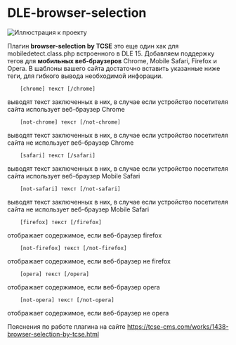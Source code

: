 # DLE-browser-selection

![Иллюстрация к проекту](https://tcse-cms.com/uploads/posts/2022-10/1666258808_browser-selection_02_20221020121237565.jpg)

Плагин **browser-selection by TCSE** это еще один хак для mobiledetect.class.php встроенного в DLE 15. 
Добавляем поддержку тегов для **мобильных веб-браузеров** Chrome, Mobile Safari, Firefox и Opera.
В шаблоны вашего сайта достаточно вставить указанные ниже теги, для гибкого вывода необходимой инфорации.

```
	[chrome] текст [/chrome]
```

выводят текст заключенных в них, в случае если устройство посетителя сайта использует веб-браузер Chrome

```
	[not-chrome] текст [/not-chrome]
```

выводят текст заключенных в них, в случае если устройство посетителя сайта не использует веб-браузер Chrome
```
	[safari] текст [/safari]
```

выводят текст заключенных в них, в случае если устройство посетителя сайта использует веб-браузер Mobile Safari
```
	[not-safari] текст [/not-safari]
```

выводят текст заключенных в них, в случае если устройство посетителя сайта не использует веб-браузер Mobile Safari
```
	[firefox] текст [/firefox]
```

отображает содержимое, если веб-браузер firefox
```
	[not-firefox] текст [/not-firefox]
```

отображает содержимое, если веб-браузер не firefox
```
	[opera] текст [/opera]
```

отображает содержимое, если веб-браузер opera
```
	[not-opera] текст [/not-opera]
```

отображает содержимое, если веб-браузер не opera


Пояснения по работе плагина на сайте https://tcse-cms.com/works/1438-browser-selection-by-tcse.html 


